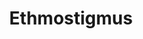 ---
title: Ethmostigmus
thumb: ethmostigmus_thumb.png
taxonomy: /skolopender/taxonomie/ethmostigmus
---